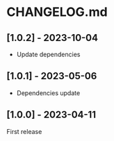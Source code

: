 # CHANGELOG.md

## [1.0.2] - 2023-10-04

- Update dependencies

## [1.0.1] - 2023-05-06

- Dependencies update

## [1.0.0] - 2023-04-11

First release